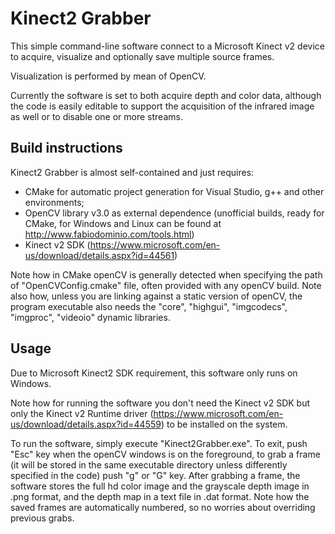 # Kinect2 Grabber
This simple command-line software connect to a Microsoft Kinect v2 device to acquire, visualize and optionally save multiple source frames.

Visualization is performed by mean of OpenCV.

Currently the software is set to both acquire depth and color data, although the code is easily editable to support the acquisition of the infrared image as well or to disable one or more streams.

## Build instructions
Kinect2 Grabber is almost self-contained and just requires:

* CMake for automatic project generation for Visual Studio, g++ and other environments;
* OpenCV library v3.0 as external dependence (unofficial builds, ready for CMake, for Windows and Linux can be found at http://www.fabiodominio.com/tools.html)
* Kinect v2 SDK (https://www.microsoft.com/en-us/download/details.aspx?id=44561)

Note how in CMake openCV is generally detected when specifying the path of "OpenCVConfig.cmake" file, often provided with any openCV build. Note also how, unless you are linking against a static version of openCV, the program executable also needs the "core", "highgui", "imgcodecs", "imgproc", "videoio" dynamic libraries.

## Usage
Due to Microsoft Kinect2 SDK requirement, this software only runs on Windows.

Note how for running the software you don't need the Kinect v2 SDK but only the Kinect v2 Runtime driver (https://www.microsoft.com/en-us/download/details.aspx?id=44559) to be installed on the system.

To run the software, simply execute "Kinect2Grabber.exe". To exit, push "Esc" key when the openCV windows is on the foreground, to grab a frame (it will be stored in the same executable directory unless differently specified in the code) push "g" or "G" key. After grabbing a frame, the software stores the full hd color image and the grayscale depth image in .png format, and the depth map in a text file in .dat format. Note how the saved frames are automatically numbered, so no worries about overriding previous grabs. 
